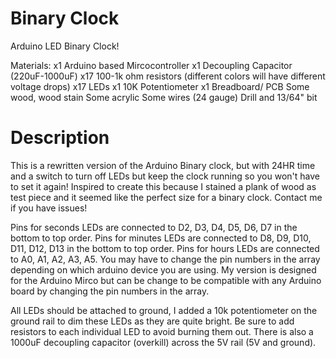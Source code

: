 # Binary Clock
Arduino LED Binary Clock!

Materials:
  x1 Arduino based Mircocontroller
  x1 Decoupling Capacitor (220uF-1000uF)
  x17 100-1k ohm resistors (different colors will have different voltage drops)
  x17 LEDs
  x1 10K Potentiometer
  x1 Breadboard/ PCB
  Some wood, wood stain
  Some acrylic
  Some wires (24 gauge)
  Drill and 13/64" bit
  
# Description
This is a rewritten version of the Arduino Binary clock, but with 24HR time and a switch to turn off LEDs but keep the clock running so you won't have to set it again! Inspired to create this because I stained a plank of wood as test piece and it seemed like the perfect size for a binary clock. Contact me if you have issues!

Pins for seconds LEDs are connected to D2, D3, D4, D5, D6, D7 in the bottom to top order. 
Pins for minutes LEDs are connected to D8, D9, D10, D11, D12, D13 in the bottom to top order.
Pins for hours LEDs are connected to A0, A1, A2, A3, A5. You may have to change the pin numbers in the array depending on which arduino device you are using. My version is designed for the Arduino Mirco but can be change to be compatible with any Arduino board by changing the pin numbers in the array. 

All LEDs should be attached to ground, I added a 10k potentiometer on the ground rail to dim these LEDs as they are quite bright. Be sure to add resistors to each individual LED to avoid burning them out. There is also a 1000uF decoupling capacitor (overkill) across the 5V rail (5V and ground).
